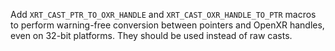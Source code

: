 Add `XRT_CAST_PTR_TO_OXR_HANDLE` and `XRT_CAST_OXR_HANDLE_TO_PTR` macros to perform warning-free conversion between pointers and OpenXR handles, even on 32-bit platforms. They should be used instead of raw casts.
